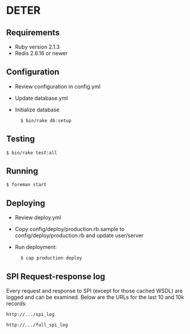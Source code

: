 DETER
=====

Requirements
------------

* Ruby version 2.1.3
* Redis 2.6.16 or newer

Configuration
-------------

* Review configuration in config.yml
* Update database.yml
* Initialize database

        $ bin/rake db:setup

Testing
-------

    $ bin/rake test:all

Running
-------

    $ foreman start

Deploying
---------

* Review deploy.yml
* Copy config/deploy/production.rb.sample to config/deploy/production.rb
  and update user/server
* Run deployment:

        $ cap production deploy


SPI Request-response log
------------------------

Every request and response to SPI (except for those cached WSDL) are
logged and can be examined. Below are the URLs for the last 10 and 10k
records:

    http://.../spi_log

    http://.../full_spi_log


